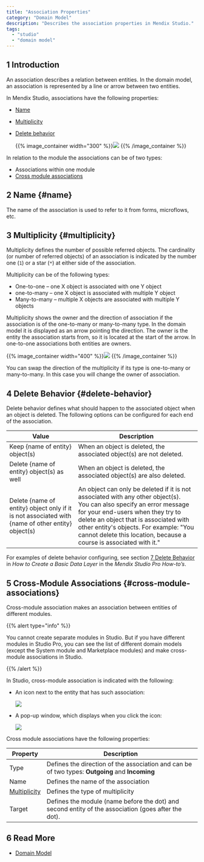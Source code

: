 ```yaml
---
title: "Association Properties"
category: "Domain Model"
description: "Describes the association properties in Mendix Studio."
tags:
  - "studio"
  - "domain model"
---
```


## 1 Introduction

An association describes a relation between entities. In the domain model, an association is represented by a line or arrow between two entities.

In Mendix Studio, associations have the following properties:

* [Name](#name)

* [Multiplicity](#multiplicity)

*  [Delete behavior](#delete-behavior)

   {{% image_container width="300" %}}![](attachments/domain-models-association-properties/association-properties.png)
   {{% /image_container %}}

In relation to the module the associations can be of two types:

* Associations within one module
* [Cross module associations](#cross-module-associations)

## 2 Name {#name}

The name of the association is used to refer to it from forms, microflows, etc.

## 3 Multiplicity {#multiplicity}

Multiplicity  defines the number of possible referred objects. The cardinality (or number of referred objects) of an association is indicated by the number one (`1`) or a star (`*`) at either side of the association.

Multiplicity can be of the following types:

* One-to-one – one X object is associated with one Y object
* one-to-many – one X object is associated with multiple Y object
* Many-to-many – multiple X objects are associated with multiple Y objects

Multiplicity shows the owner and the direction of association if the association is of the one-to-many or many-to-many type. In the domain model it is displayed as an arrow pointing the direction. The owner is the entity the association starts from, so it is located at the start of the arrow. In one-to-one associations both entities are owners.

{{% image_container width="400" %}}![](attachments/domain-models-association-properties/association-domainmodel.png)
{{% /image_container %}}

You can swap the direction of the multiplicity if its type is one-to-many or many-to-many. In this case you will change the owner of association.

## 4 Delete Behavior {#delete-behavior}

Delete behavior defines what should happen to the associated object when an object is deleted. The following options can be configured for each end of the association.

| Value                                                                                             | Description                                                                                                                                                                                                                                                                                                                    |
| ------------------------------------------------------------------------------------------------- | ------------------------------------------------------------------------------------------------------------------------------------------------------------------------------------------------------------------------------------------------------------------------------------------------------------------------------ |
| Keep {name of entity} object(s)                                                                   | When an object is deleted, the associated object(s) are not deleted.                                                                                                                                                                                                                                                           |
| Delete {name of entity} object(s) as well                                                         | When an object is deleted, the associated object(s) are also deleted.                                                                                                                                                                                                                                                          |
| Delete {name of entity} object only if it is not associated with {name of other entity} object(s) | An object can only be deleted if it is not associated with any other object(s). <br />You can also specify an error message for your end-users when they try to delete an object that is associated with other entity's objects. For example: "You cannot delete this location, because a course is associated with it." |

For examples of delete behavior configuring, see section [7 Delete Behavior](/howto/data-models/create-a-basic-data-layer#delete-behavior) in *How to Create a Basic Data Layer* in the *Mendix Studio Pro How-to’s*.


## 5 Cross-Module Associations {#cross-module-associations}

Cross-module association makes an association between entities of different modules.

{{% alert type="info" %}}

You cannot create separate modules in Studio. But if you have different modules in Studio Pro, you can see the list of different domain models (except the System module and Marketplace modules) and make cross-module associations in Studio.

{{% /alert %}}

In Studio, cross-module association is indicated with the following:

*  An icon next to the entity that has such association:

   ![](attachments/domain-models-association-properties/association-icon.png)

*  A pop-up window, which displays when you click the icon:

   ![](attachments/domain-models-association-properties/association-pop-up.png)

Cross module associations have the following properties:

| Property                      | Description                                                                                         |
| ----------------------------- | --------------------------------------------------------------------------------------------------- |
| Type                          | Defines the direction of the association and can be of two types: **Outgoing** and **Incoming**     |
| Name                          | Defines the name of the association                                                                 |
| [Multiplicity](#multiplicity) | Defines the type of multiplicity                                                                    |
| Target                        | Defines the module (name before the dot) and second entity of the association (goes after the dot). |

## 6 Read More

* [Domain Model](domain-models)
